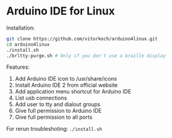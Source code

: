 # Arduino IDE for Linux
Installation:
```bash
git clone https://github.com/vitorkoch/arduino4linux.git
cd arduino4linux
./install.sh
./brltty-purge.sh # Only if you don't use a braille display
```
Features:
1. Add Arduino IDE icon to /usr/share/icons
2. Install Arduino IDE 2 from official website
3. Add application menu shortcut for Arduino IDE
4. List usb connections
5. Add user to tty and dialout groups
6. Give full permission to Arduino IDE
7. Give full permission to all ports

For rerun troubleshoting: `./install.sh`
